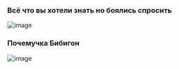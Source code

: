 ### Всё что вы хотели знать но боялись спросить
![image](https://github.com/jestxfot/nostalgia/assets/87380272/48d98368-4130-4fbc-bc2a-60fb265d74a9)

### Почемучка Бибигон
![image](https://github.com/jestxfot/nostalgia/assets/87380272/fe9c3c1b-55cf-42b7-a5ba-c1fefc815ce8)
